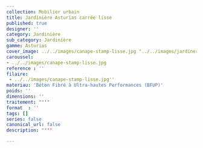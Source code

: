 ```yaml
---
collection: Mobilier urbain
title: Jardinière Asturias carrée lisse
published: true
designer: ''
category: Jardinière
sub_category: Jardinière
gamme: Asturias
cover_image: ../../images/canape-stamp-lisse.jpg "../../images/jardinere-asturias-carree-lisse.jpg"
caroussel: 
- ../../images/canape-stamp-lisse.jpg
reference : ''
filaire: 
 - ../../images/canape-stamp-lisse.jpg''
materiau: 'Béton Fibré à Ultra-hautes Performances (BFUP)'
poids: ''
dimensions: ''
traitement: ""''
format  : ''
tags: []
series: false
canonical_url: false
description: ""''

---
```

